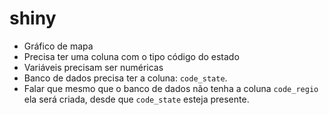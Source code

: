 
# shiny

- Gráfico de mapa
- Precisa ter uma coluna com o tipo código do estado
- Variáveis precisam ser numéricas
- Banco de dados precisa ter a coluna: `code_state`.
- Falar que mesmo que o banco de dados não tenha a coluna `code_regio`
  ela será criada, desde que `code_state` esteja presente.
